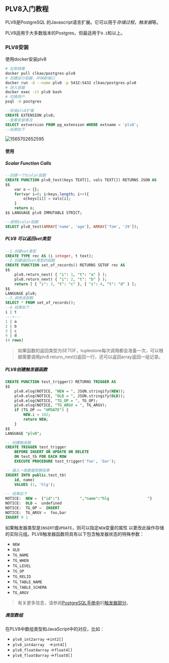 ## PLV8入门教程

PLV8是PostgreSQL 的Javascript语言扩展。它可以用于*存储过程*，*触发器*等。

PLV8适用于大多数版本的Postgres，但最适用于`9.1`和以上。

### PLV8安装

使用docker安装plv8

```bash
# 拉取镜像
docker pull clkao/postgres-plv8
# 创建运行容器，并映射端口
docker run -d --name plv8 -p 5432:5432 clkao/postgres-plv8
# 进入容器
docker exec -it plv8 bash
# 切换用户
psql -U postgres
```

```sql
--安装plv8扩展
CREATE EXTENSION plv8;
--查看安装情况
SELECT extversion FROM pg_extension WHERE extname = 'plv8';
--结果如下
```

![1565702652595](C:\Users\Huanglg\AppData\Roaming\Typora\typora-user-images\1565702652595.png)



#### 使用

##### Scalar Function Calls

```sql
--创建一个Scalar函数
CREATE FUNCTION plv8_test(keys TEXT[], vals TEXT[]) RETURNS JSON AS 
$$
    var o = {};
    for(var i=0; i<keys.length; i++){
        o[keys[i]] = vals[i];
    }
    return o;
$$ LANGUAGE plv8 IMMUTABLE STRICT;
```

```sql
--调用Scalar函数
SELECT plv8_test(ARRAY['name', 'age'], ARRAY['Tom', '29']);
```

##### PLV8 可以返回set类型

```sql
--1.创建set类型
CREATE TYPE rec AS (i integer, t text);
--2.创建返回set类型的函数
CREATE FUNCTION set_of_records() RETURNS SETOF rec AS
$$
    plv8.return_next( { "i": 1, "t": "a" } );
    plv8.return_next( { "i": 2, "t": "b" } );
    return [ { "i": 3, "t": "c" }, { "i": 4, "t": "d" } ];
$$
LANGUAGE plv8;
--3.调用该函数
SELECT * FROM set_of_records();
--4.结果如下：
i | t
---+---
1 | a
2 | b
3 | c
4 | d
(4 rows)
```

> 如果函数的返回类型为SETOF，tuplestore每次调用都会准备一次，可以根据需要调用plv8.return_next()返回一行，还可以返回array返回一组记录。

##### PLV8创建触发器函数

```sql
CREATE FUNCTION test_trigger() RETURNS TRIGGER AS
$$
    plv8.elog(NOTICE, "NEW = ", JSON.stringify(NEW));
    plv8.elog(NOTICE, "OLD = ", JSON.stringify(OLD));
    plv8.elog(NOTICE, "TG_OP = ", TG_OP);
    plv8.elog(NOTICE, "TG_ARGV = ", TG_ARGV);
    if (TG_OP == "UPDATE") {
        NEW.i = 102;
        return NEW;
    }
$$
LANGUAGE "plv8";

-- 创建触发器
CREATE TRIGGER test_trigger
    BEFORE INSERT OR UPDATE OR DELETE
    ON test_tb FOR EACH ROW
    EXECUTE PROCEDURE test_trigger('foo', 'bar');

-- 插入一条数据观察结果
INSERT INTO public.test_tb(
	id, name)
	VALUES (1, 'hlg');
	
-- 结果如下
NOTICE:  NEW =  {"id":"1         ","name":"hlg                 "}
NOTICE:  OLD =  undefined
NOTICE:  TG_OP =  INSERT
NOTICE:  TG_ARGV =  foo,bar
INSERT 0 1
```

如果触发器类型是`INSERT`或`UPDATE`，则可以指定`NEW`变量的属性 以更改此操作存储的实际元组。PLV8触发器函数将具有以下包含触发器状态的特殊参数：

- `NEW`
- `OLD`
- `TG_NAME`
- `TG_WHEN`
- `TG_LEVEL`
- `TG_OP`
- `TG_RELID`
- `TG_TABLE_NAME`
- `TG_TABLE_SCHEMA`
- `TG_ARGV`

> 有关更多信息，请参阅[PostgreSQL手册中](https://www.postgresql.org/docs/current/static/plpgsql-trigger.html)的[触发器部分](https://www.postgresql.org/docs/current/static/plpgsql-trigger.html)。

##### 类型数组

在PLV8中数组类型和JavaScript中的对应，比如：

- `plv8_int2array` ->`int2[]`
- `plv8_int4array  `->`int4[]`
- `plv8_float4array` ->`float4[]`
- `plv8_float8array` ->`float8[]`

